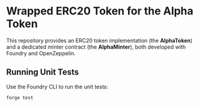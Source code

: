 # Wrapped ERC20 Token for the Alpha Token

This repository provides an ERC20 token implementation (the **AlphaToken**) and a dedicated minter contract (the **AlphaMinter**), both developed with Foundry and OpenZeppelin.

## Running Unit Tests

Use the Foundry CLI to run the unit tests:

```shell
forge test
